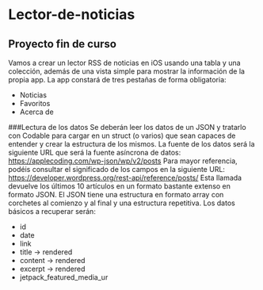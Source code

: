 # Lector-de-noticias

## Proyecto fin de curso

Vamos a crear un lector RSS de noticias en iOS usando una tabla y una colección, además de
una vista simple para mostrar la información de la propia app.
La app constará de tres pestañas de forma obligatoria:
- Noticias
- Favoritos
- Acerca de


###Lectura de los datos
Se deberán leer los datos de un JSON y tratarlo con Codable para cargar en un struct (o varios)
que sean capaces de entender y crear la estructura de los mismos.
La fuente de los datos será la siguiente URL que será la fuente asíncrona de datos:
https://applecoding.com/wp-json/wp/v2/posts
Para mayor referencia, podéis consultar el significado de los campos en la siguiente URL:
https://developer.wordpress.org/rest-api/reference/posts/
Esta llamada devuelve los últimos 10 artículos en un formato bastante extenso en formato JSON.
El JSON tiene una estructura en formato array con corchetes al comienzo y al final y una
estructura repetitiva.
Los datos básicos a recuperar serán:
- id
- date
- link
- title -> rendered
- content -> rendered
- excerpt -> rendered
- jetpack_featured_media_ur
